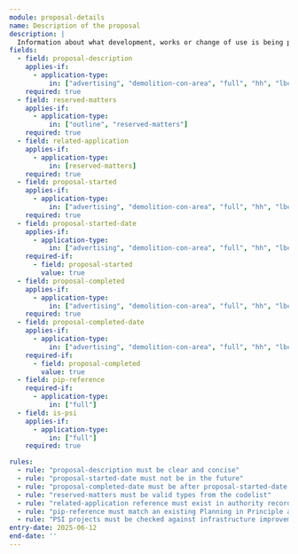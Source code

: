 ```yaml
---
module: proposal-details
name: Description of the proposal
description: |
  Information about what development, works or change of use is being proposed
fields:
  - field: proposal-description
    applies-if:
      - application-type:
          in: ["advertising", "demolition-con-area", "full", "hh", "lbc", "outline"]
    required: true
  - field: reserved-matters
    applies-if:
      - application-type:
          in: ["outline", "reserved-matters"]
    required: true
  - field: related-application
    applies-if:
      - application-type:
          in: [reserved-matters]
    required: true
  - field: proposal-started
    applies-if:
      - application-type:
          in: ["advertising", "demolition-con-area", "full", "hh", "lbc", "outline"]
    required: true
  - field: proposal-started-date
    applies-if:
      - application-type:
          in: ["advertising", "demolition-con-area", "full", "hh", "lbc", "outline"]
    required-if:
      - field: proposal-started
        value: true
  - field: proposal-completed
    applies-if:
      - application-type:
          in: ["advertising", "demolition-con-area", "full", "hh", "lbc", "outline"]
    required: true
  - field: proposal-completed-date
    applies-if:
      - application-type:
          in: ["advertising", "demolition-con-area", "full", "hh", "lbc", "outline"]
    required-if:
      - field: proposal-completed
        value: true
  - field: pip-reference
    required-if:
      - application-type:
          in: ["full"]
  - field: is-psi
    applies-if:
      - application-type:
          in: ["full"]
    required: true

rules:
  - rule: "proposal-description must be clear and concise"
  - rule: "proposal-started-date must not be in the future"
  - rule: "proposal-completed-date must be after proposal-started-date if both provided"
  - rule: "reserved-matters must be valid types from the codelist"
  - rule: "related-application reference must exist in authority records"
  - rule: "pip-reference must match an existing Planning in Principle application"
  - rule: "PSI projects must be checked against infrastructure improvement plans"
entry-date: 2025-06-12
end-date: ''
---
```

